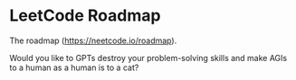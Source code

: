 # LeetCode Roadmap

The roadmap (https://neetcode.io/roadmap).

Would you like to GPTs destroy your problem-solving skills and make AGIs to a human as a human is to a cat?


